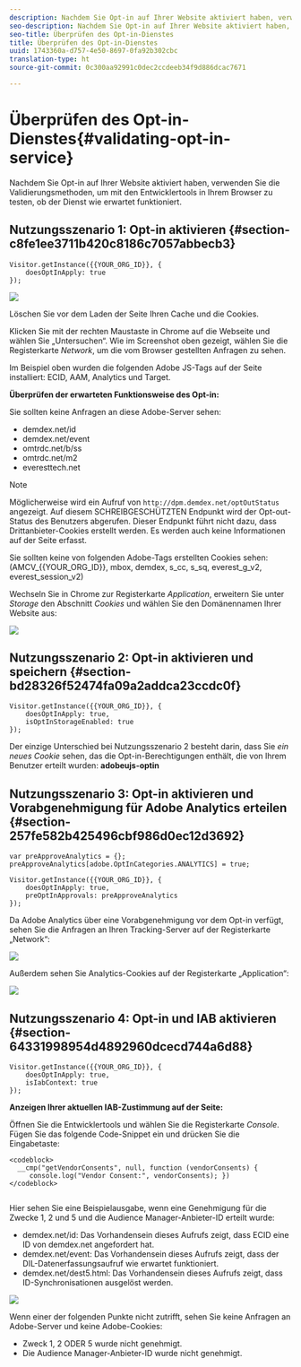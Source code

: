 ```yaml
---
description: Nachdem Sie Opt-in auf Ihrer Website aktiviert haben, verwenden Sie die Validierungsmethoden, um mit den Entwicklertools in Ihrem Browser zu testen, ob der Dienst wie erwartet funktioniert.
seo-description: Nachdem Sie Opt-in auf Ihrer Website aktiviert haben, verwenden Sie die Validierungsmethoden, um mit den Entwicklertools in Ihrem Browser zu testen, ob der Dienst wie erwartet funktioniert.
seo-title: Überprüfen des Opt-in-Dienstes
title: Überprüfen des Opt-in-Dienstes
uuid: 1743360a-d757-4e50-8697-0fa92b302cbc
translation-type: ht
source-git-commit: 0c300aa92991c0dec2ccdeeb34f9d886dcac7671

---
```



# Überprüfen des Opt-in-Dienstes{#validating-opt-in-service}

Nachdem Sie Opt-in auf Ihrer Website aktiviert haben, verwenden Sie die Validierungsmethoden, um mit den Entwicklertools in Ihrem Browser zu testen, ob der Dienst wie erwartet funktioniert.

## Nutzungsszenario 1: Opt-in aktivieren {#section-c8fe1ee3711b420c8186c7057abbecb3}

```
Visitor.getInstance({{YOUR_ORG_ID}}, { 
    doesOptInApply: true 
});
```

![](assets/use_case_1_1.png)

Löschen Sie vor dem Laden der Seite Ihren Cache und die Cookies.

Klicken Sie mit der rechten Maustaste in Chrome auf die Webseite und wählen Sie „Untersuchen“. Wie im Screenshot oben gezeigt, wählen Sie die Registerkarte *Network*, um die vom Browser gestellten Anfragen zu sehen.

Im Beispiel oben wurden die folgenden Adobe JS-Tags auf der Seite installiert: ECID, AAM, Analytics und Target.

**Überprüfen der erwarteten Funktionsweise des Opt-in:**

Sie sollten keine Anfragen an diese Adobe-Server sehen:

* demdex.net/id
* demdex.net/event
* omtrdc.net/b/ss
* omtrdc.net/m2
* everesttech.net

>[!NOTE]
>
>Möglicherweise wird ein Aufruf von `http://dpm.demdex.net/optOutStatus` angezeigt. Auf diesem SCHREIBGESCHÜTZTEN Endpunkt wird der Opt-out-Status des Benutzers abgerufen. Dieser Endpunkt führt nicht dazu, dass Drittanbieter-Cookies erstellt werden. Es werden auch keine Informationen auf der Seite erfasst.

Sie sollten keine von folgenden Adobe-Tags erstellten Cookies sehen: (AMCV_{{YOUR_ORG_ID}}, mbox, demdex, s_cc, s_sq, everest_g_v2, everest_session_v2)

Wechseln Sie in Chrome zur Registerkarte *Application*, erweitern Sie unter *Storage* den Abschnitt *Cookies* und wählen Sie den Domänennamen Ihrer Website aus:

![](assets/use_case_1_2.png)

## Nutzungsszenario 2: Opt-in aktivieren und speichern {#section-bd28326f52474fa09a2addca23ccdc0f}

```
Visitor.getInstance({{YOUR_ORG_ID}}, { 
    doesOptInApply: true, 
    isOptInStorageEnabled: true 
});
```

Der einzige Unterschied bei Nutzungsszenario 2 besteht darin, dass Sie *ein neues Cookie* sehen, das die Opt-in-Berechtigungen enthält, die von Ihrem Benutzer erteilt wurden: **adobeujs-optin**

## Nutzungsszenario 3: Opt-in aktivieren und Vorabgenehmigung für Adobe Analytics erteilen {#section-257fe582b425496cbf986d0ec12d3692}

```
var preApproveAnalytics = {}; 
preApproveAnalytics[adobe.OptInCategories.ANALYTICS] = true;

Visitor.getInstance({{YOUR_ORG_ID}}, { 
    doesOptInApply: true, 
    preOptInApprovals: preApproveAnalytics 
});
```

Da Adobe Analytics über eine Vorabgenehmigung vor dem Opt-in verfügt, sehen Sie die Anfragen an Ihren Tracking-Server auf der Registerkarte „Network“:

![](assets/use_case_3_1.png)

Außerdem sehen Sie Analytics-Cookies auf der Registerkarte „Application“:

![](assets/use_case_3_2.png)

## Nutzungsszenario 4: Opt-in und IAB aktivieren {#section-64331998954d4892960dcecd744a6d88}

```
Visitor.getInstance({{YOUR_ORG_ID}}, { 
    doesOptInApply: true, 
    isIabContext: true 
});
```

**Anzeigen Ihrer aktuellen IAB-Zustimmung auf der Seite:**

Öffnen Sie die Entwicklertools und wählen Sie die Registerkarte *Console*. Fügen Sie das folgende Code-Snippet ein und drücken Sie die Eingabetaste:

```
<codeblock>
  __cmp("getVendorConsents", null, function (vendorConsents) { 
     console.log("Vendor Consent:", vendorConsents); }) 
</codeblock>  
  
```

Hier sehen Sie eine Beispielausgabe, wenn eine Genehmigung für die Zwecke 1, 2 und 5 und die Audience Manager-Anbieter-ID erteilt wurde:

* demdex.net/id: Das Vorhandensein dieses Aufrufs zeigt, dass ECID eine ID von demdex.net angefordert hat.
* demdex.net/event: Das Vorhandensein dieses Aufrufs zeigt, dass der DIL-Datenerfassungsaufruf wie erwartet funktioniert.
* demdex.net/dest5.html: Das Vorhandensein dieses Aufrufs zeigt, dass ID-Synchronisationen ausgelöst werden.

![](assets/use_case_4_1.png)

Wenn einer der folgenden Punkte nicht zutrifft, sehen Sie keine Anfragen an Adobe-Server und keine Adobe-Cookies:

* Zweck 1, 2 ODER 5 wurde nicht genehmigt.
* Die Audience Manager-Anbieter-ID wurde nicht genehmigt.
